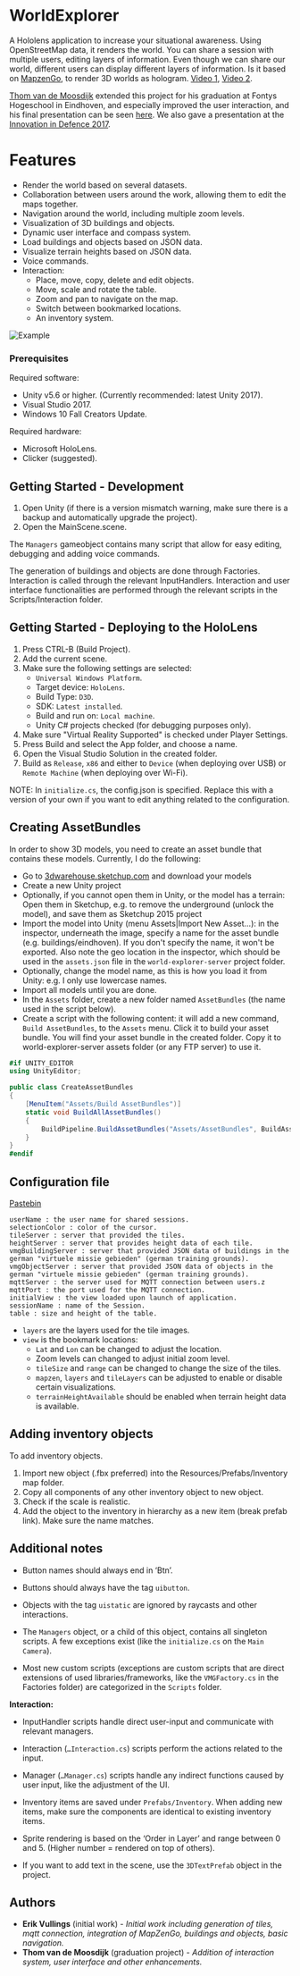 # WorldExplorer
A Hololens application to increase your situational awareness. Using OpenStreetMap data, it renders the world. You can share a session with multiple users, editing layers of information. Even though we can share our world, different users can display different layers of information.
Is it based on [MapzenGo](https://github.com/brnkhy/MapzenGo), to render 3D worlds as hologram. [Video 1](https://youtu.be/dyVc-hZAiek), [Video 2](https://vimeo.com/187078876). 

[Thom van de Moosdijk](http://www.thomvdm.com/tno) extended this project for his graduation at Fontys Hogeschool in Eindhoven, and especially improved the user interaction, and his final presentation can be seen [here](https://vimeo.com/253818533). We also gave a presentation at the [Innovation in Defence 2017](https://vimeo.com/253819446).

# Features
- Render the world based on several datasets.
- Collaboration between users around the work, allowing them to edit the maps together.
- Navigation around the world, including multiple zoom levels.
- Visualization of 3D buildings and objects.
- Dynamic user interface and compass system.
- Load buildings and objects based on JSON data.
- Visualize terrain heights based on JSON data.
- Voice commands.
- Interaction:
	- Place, move, copy, delete and edit objects.
	- Move, scale and rotate the table.
	- Zoom and pan to navigate on the map.
	- Switch between bookmarked locations.
	- An inventory system.

![Example](https://cloud.githubusercontent.com/assets/3140667/21022014/5d8de41e-bd7b-11e6-99f5-6e265df12726.png)
### Prerequisites
Required software:
- Unity v5.6 or higher. (Currently recommended: latest Unity 2017).
- Visual Studio 2017.
- Windows 10 Fall Creators Update.

Required hardware:
- Microsoft HoloLens.
- Clicker (suggested).

## Getting Started - Development
1. Open Unity (if there is a version mismatch warning, make sure there is a backup and automatically upgrade the project).
2. Open the MainScene.scene.

The `Managers` gameobject contains many script that allow for easy editing, debugging and adding voice commands.

The generation of buildings and objects are done through Factories.
Interaction is called through the relevant InputHandlers.
Interaction and user interface functionalities are performed through the relevant scripts in the Scripts/Interaction folder.

## Getting Started - Deploying to the HoloLens
1. Press CTRL-B (Build Project).
2. Add the current scene.
3. Make sure the following settings are selected:
	- `Universal Windows Platform`.
	- Target device: `HoloLens`.
	- Build Type: `D3D`.
	- SDK: `Latest installed`.
	- Build and run on: `Local machine`.
	- Unity C# projects checked (for debugging purposes only).
4. Make sure "Virtual Reality Supported" is checked under Player Settings.
5. Press Build and select the App folder, and choose a name.
6. Open the Visual Studio Solution in the created folder.
7. Build as `Release`, `x86` and either to `Device` (when deploying over USB) or `Remote Machine` (when deploying over Wi-Fi). 

NOTE: In `initialize.cs`, the config.json is specified. Replace this with a version of your own if you want to edit anything related to the configuration.

## Creating AssetBundles
In order to show 3D models, you need to create an asset bundle that contains these models. Currently, I do the following:
- Go to [3dwarehouse.sketchup.com](3dwarehouse.sketchup.com) and download your models
- Create a new Unity project
- Optionally, if you cannot open them in Unity, or the model has a terrain: Open them in Sketchup, e.g. to remove the underground (unlock the model), and save them as Sketchup 2015 project
- Import the model into Unity (menu Assets|Import New Asset...): in the inspector, underneath the image, specify a name for the asset bundle (e.g. buildings/eindhoven). If you don't specify the name, it won't be exported. Also note the geo location in the inspector, which should be used in the `assets.json` file in the `world-explorer-server` project folder.
- Optionally, change the model name, as this is how you load it from Unity: e.g. I only use lowercase names.
- Import all models until you are done.
- In the `Assets` folder, create a new folder named `AssetBundles` (the name used in the script below).
- Create a script with the following content: it will add a new command, `Build AssetBundles`, to the `Assets` menu. Click it to build your asset bundle. You will find your asset bundle in the created folder. Copy it to world-explorer-server assets folder (or any FTP server) to use it.

```C#
#if UNITY_EDITOR
using UnityEditor;

public class CreateAssetBundles
{
    [MenuItem("Assets/Build AssetBundles")]
    static void BuildAllAssetBundles()
    {
        BuildPipeline.BuildAssetBundles("Assets/AssetBundles", BuildAssetBundleOptions.None, BuildTarget.WSAPlayer);
    }
}
#endif
```

## Configuration file
[Pastebin](https://pastebin.com/ECm6yGM2)
```
userName : the user name for shared sessions.
selectionColor : color of the cursor.
tileServer : server that provided the tiles.
heightServer : server that provides height data of each tile.
vmgBuildingServer : server that provided JSON data of buildings in the german "virtuele missie gebieden" (german training grounds).
vmgObjectServer : server that provided JSON data of objects in the german "virtuele missie gebieden" (german training grounds).
mqttServer : the server used for MQTT connection between users.z
mqttPort : the port used for the MQTT connection.
initialView : the view loaded upon launch of application.
sessionName : name of the Session.
table : size and height of the table.
```

- `layers` are the layers used for the tile images.
- `view` is the bookmark locations: 
	- `Lat` and `Lon` can be changed to adjust the location. 
	- Zoom levels can changed to adjust initial zoom level.
	- `tileSize` and `range` can be changed to change the size of the tiles.
	- `mapzen`, `layers` and `tileLayers` can be adjusted to enable or disable certain visualizations.
	- `terrainHeightAvailable` should be enabled when terrain height data is available.

## Adding inventory objects
To add inventory objects.

1. Import new object (.fbx preferred) into the Resources/Prefabs/Inventory map folder.
2. Copy all components of any other inventory object to new object.
3. Check if the scale is realistic.
4. Add the object to the inventory in hierarchy as a new item (break prefab link). Make sure the name matches.

## Additional notes
- Button names should always end in ‘Btn’.
- Buttons should always have the tag `uibutton`.
- Objects with the tag `uistatic` are ignored by raycasts and other interactions.
- The `Managers` object, or a child of this object, contains all singleton scripts. A few exceptions exist (like the `initialize.cs` on the `Main Camera`).

- Most new custom scripts (exceptions are custom scripts that are direct extensions of used libraries/frameworks, like the `VMGFactory.cs` in the Factories folder) are categorized in the `Scripts` folder.

**Interaction:**
- InputHandler scripts handle direct user-input and communicate with relevant managers.
- Interaction (`…Interaction.cs`) scripts perform the actions related to the input.
- Manager (`…Manager.cs`) scripts handle any indirect functions caused by user input, like the adjustment of the UI.

- Inventory items are saved under `Prefabs/Inventory`. When adding new items, make sure the components are identical to existing inventory items.
- Sprite rendering is based on the ‘Order in Layer’ and range between 0 and 5. (Higher number = rendered on top of others).
- If you want to add text in the scene, use the `3DTextPrefab` object in the project.


## Authors
* **Erik Vullings** (initial work) - *Initial work including generation of tiles, mqtt connection, integration of MapZenGo, buildings and objects, basic navigation.*
* **Thom van de Moosdijk** (graduation project) - *Addition of interaction system, user interface and other enhancements.*
